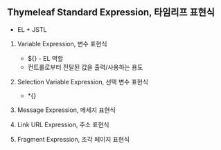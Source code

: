 ## Thymeleaf Standard Expression, 타임리프 표현식  
- EL + JSTL  
  
1. Variable Expression, 변수 표현식  
    - ${}    - EL 역할  
    - 컨트롤로부터 전달된 값을 출력/사용하는 용도  
2. Selection Variable Expression, 선택 변수 표현식  

	- \*{}

3. Message Expression, 메세지 표현식  
  

4. Link URL Expression, 주소 표현식  
  

5. Fragment Expression, 조각 페이지 표현식